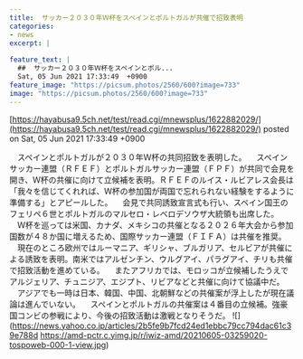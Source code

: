 ```yaml
---
title:  サッカー２０３０年Ｗ杯をスペインとポルトガルが共催で招致表明  
categories:
- news
excerpt: |
  
feature_text: |
  ##  サッカー２０３０年Ｗ杯をスペインとポル...
  Sat, 05 Jun 2021 17:33:49  +0900
feature_image: "https://picsum.photos/2560/600?image=733"
image: "https://picsum.photos/2560/600?image=733"
---
```


[https://hayabusa9.5ch.net/test/read.cgi/mnewsplus/1622882029/](https://hayabusa9.5ch.net/test/read.cgi/mnewsplus/1622882029/)
posted on Sat, 05 Jun 2021 17:33:49  +0900

<!--more-->

　スペインとポルトガルが２０３０年Ｗ杯の共同招致を表明した。 　スペインサッカー連盟（ＲＦＥＦ）とポルトガルサッカー連盟（ＦＰＦ）が共同で会見を開き、Ｗ杯の共催に向けて立候補を表明。ＲＦＥＦのルイス・ルビアレス会長は「我々を信じてくれれば、Ｗ杯の参加国が両国で忘れられない経験をするように準備する」とアピールした。 　会見で共同誘致宣言式も行い、スペイン国王のフェリペ６世とポルトガルのマルセロ・レベロデソウザ大統領も出席した。 　Ｗ杯を巡っては米国、カナダ、メキシコの共催となる２０２６年大会から参加国数が４８か国に増えるため、国際サッカー連盟（ＦＩＦＡ）は共催を推奨。 　現在のところ欧州ではルーマニア、ギリシャ、ブルガリア、セルビアが共催による誘致を表明。南米ではアルゼンチン、ウルグアイ、パラグアイ、チリも共催で招致活動を進めている。 　またアフリカでは、モロッコが立候補したうえでアルジェリア、チュニジア、エジプト、リビアなどと共催に向けて協議中だ。 　アジアでも一時は日本、韓国、中国、北朝鮮などの共催案が浮上したが現在議論は進んでいない。 　スペインとポルトガルの共催案は４番目の立候補。強豪国コンビの参戦により、今後の招致活動は激戦となりそうだ。 ![](https://news.yahoo.co.jp/articles/2b5fe9b7fcd24ed1ebbc79cc794dac61c39e788d https://amd-pctr.c.yimg.jp/r/iwiz-amd/20210605-03259020-tospoweb-000-1-view.jpg)
